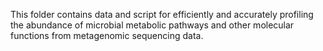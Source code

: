 This folder contains data and script for efficiently and accurately profiling the abundance of microbial metabolic pathways and other molecular functions from metagenomic sequencing data.
